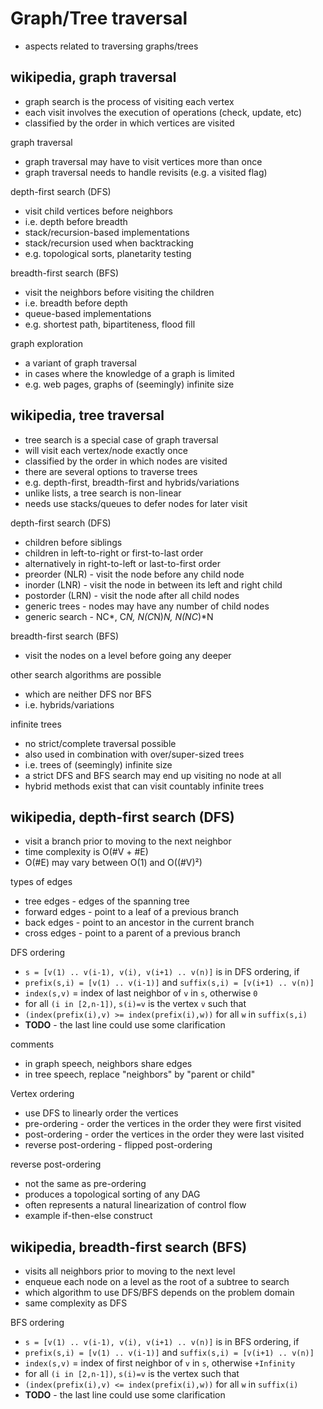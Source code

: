 
<!-- ======================================================================= -->
# Graph/Tree traversal

* aspects related to traversing graphs/trees

<!-- ======================================================================= -->
## wikipedia, graph traversal

* graph search is the process of visiting each vertex
* each visit involves the execution of operations (check, update, etc)
* classified by the order in which vertices are visited

graph traversal

* graph traversal may have to visit vertices more than once
* graph traversal needs to handle revisits (e.g. a visited flag)

depth-first search (DFS)

* visit child vertices before neighbors
* i.e. depth before breadth
* stack/recursion-based implementations
* stack/recursion used when backtracking
* e.g. topological sorts, planetarity testing

breadth-first search (BFS)

* visit the neighbors before visiting the children
* i.e. breadth before depth
* queue-based implementations
* e.g. shortest path, bipartiteness, flood fill

graph exploration

* a variant of graph traversal
* in cases where the knowledge of a graph is limited
* e.g. web pages, graphs of (seemingly) infinite size

<!-- ======================================================================= -->
## wikipedia, tree traversal

* tree search is a special case of graph traversal
* will visit each vertex/node exactly once
* classified by the order in which nodes are visited
* there are several options to traverse trees
* e.g. depth-first, breadth-first and hybrids/variations
* unlike lists, a tree search is non-linear
* needs use stacks/queues to defer nodes for later visit

depth-first search (DFS)

* children before siblings
* children in left-to-right or first-to-last order
* alternatively in right-to-left or last-to-first order
* preorder (NLR) - visit the node before any child node
* inorder (LNR) - visit the node in between its left and right child
* postorder (LRN) - visit the node after all child nodes
* generic trees - nodes may have any number of child nodes
* generic search - NC*, C*N, N(C*N)*N, N(NC*)*N

breadth-first search (BFS)

* visit the nodes on a level before going any deeper

other search algorithms are possible

* which are neither DFS nor BFS
* i.e. hybrids/variations

infinite trees

* no strict/complete traversal possible
* also used in combination with over/super-sized trees
* i.e. trees of (seemingly) infinite size
* a strict DFS and BFS search may end up visiting no node at all
* hybrid methods exist that can visit countably infinite trees

<!-- ======================================================================= -->
## wikipedia, depth-first search (DFS)

* visit a branch prior to moving to the next neighbor
* time complexity is O(#V + #E)
* O(#E) may vary between O(1) and O((#V)²)

types of edges

* tree edges - edges of the spanning tree
* forward edges - point to a leaf of a previous branch
* back edges - point to an ancestor in the current branch
* cross edges - point to a parent of a previous branch

DFS ordering

* `s = [v(1) .. v(i-1), v(i), v(i+1) .. v(n)]` is in DFS ordering, if
* `prefix(s,i) = [v(1) .. v(i-1)]` and `suffix(s,i) = [v(i+1) .. v(n)]`
* `index(s,v)` = index of last neighbor of `v` in `s`, otherwise `0`
* for all `(i in [2,n-1])`, `s(i)=v` is the vertex `v` such that
* `(index(prefix(i),v) >= index(prefix(i),w))` for all `w` in `suffix(s,i)`
* **TODO** - the last line could use some clarification

comments

* in graph speech, neighbors share edges
* in tree speech, replace "neighbors" by "parent or child"

Vertex ordering

* use DFS to linearly order the vertices
* pre-ordering - order the vertices in the order they were first visited
* post-ordering - order the vertices in the order they were last visited
* reverse post-ordering - flipped post-ordering

reverse post-ordering

* not the same as pre-ordering
* produces a topological sorting of any DAG
* often represents a natural linearization of control flow
* example if-then-else construct

<!-- ======================================================================= -->
## wikipedia, breadth-first search (BFS)

* visits all neighbors prior to moving to the next level
* enqueue each node on a level as the root of a subtree to search
* which algorithm to use DFS/BFS depends on the problem domain
* same complexity as DFS

BFS ordering

* `s = [v(1) .. v(i-1), v(i), v(i+1) .. v(n)]` is in BFS ordering, if
* `prefix(s,i) = [v(1) .. v(i-1)]` and `suffix(s,i) = [v(i+1) .. v(n)]`
* `index(s,v)` = index of first neighbor of `v` in `s`, otherwise `+Infinity`
* for all `(i in [2,n-1])`, `s(i)=v` is the vertex such that
* `(index(prefix(i),v) <= index(prefix(i),w))` for all `w` in `suffix(i)`
* **TODO** - the last line could use some clarification
